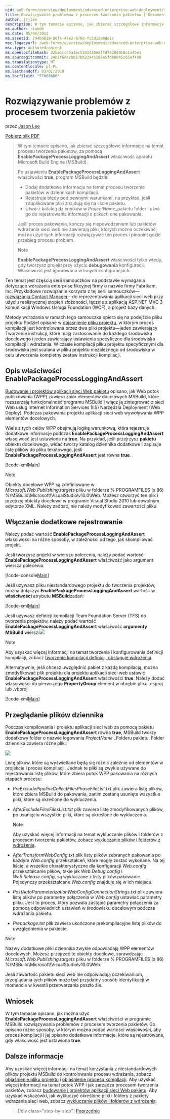 ```yaml
---
uid: web-forms/overview/deployment/advanced-enterprise-web-deployment/troubleshooting-the-packaging-process
title: Rozwiązywanie problemów z procesem tworzenia pakietów | Dokumentacja firmy Microsoft
author: jrjlee
description: W tym temacie opisano, jak zbierać szczegółowe informacje na temat procesu tworzenia pakietów za pomocą właściwości EnablePackageProcessLoggingAndAssert w M...
ms.author: riande
ms.date: 05/04/2012
ms.assetid: 794bd819-00fc-47e2-876d-fc5d15e0de1c
msc.legacyurl: /web-forms/overview/deployment/advanced-enterprise-web-deployment/troubleshooting-the-packaging-process
msc.type: authoredcontent
ms.openlocfilehash: 22be1ccc5a1ec52d143bedffd79264918c1a45e1
ms.sourcegitcommit: 24b1f6decbb17bb22a45166e5fdb0845c65af498
ms.translationtype: MT
ms.contentlocale: pl-PL
ms.lasthandoff: 03/01/2019
ms.locfileid: "57069686"
---
```

<a name="troubleshooting-the-packaging-process"></a>Rozwiązywanie problemów z procesem tworzenia pakietów
====================
przez [Jason Lee](https://github.com/jrjlee)

[Pobierz plik PDF](https://msdnshared.blob.core.windows.net/media/MSDNBlogsFS/prod.evol.blogs.msdn.com/CommunityServer.Blogs.Components.WeblogFiles/00/00/00/63/56/8130.DeployingWebAppsInEnterpriseScenarios.pdf)

> W tym temacie opisano, jak zbierać szczegółowe informacje na temat procesu tworzenia pakietów, za pomocą **EnablePackageProcessLoggingAndAssert** właściwość aparatu Microsoft Build Engine (MSBuild).
> 
> Po ustawieniu **EnablePackageProcessLoggingAndAssert** właściwości **true**, program MSBuild będzie:
> 
> - Dodaj dodatkowe informacje na temat procesu tworzenia pakietów w dziennikach kompilacji.
> - Rejestruje błędy pod pewnymi warunkami, na przykład, jeśli zduplikowane pliki znajdują się na liście pakietu.
> - Utwórz katalog dzienników w *ProjectName*\_pakietu folder i użyć go do rejestrowania informacji o plikach one pakowania.
> 
> Jeśli proces pakowania, kończy się niepowodzeniem lub pakietów wdrażania sieci web nie zawierają pliki, których można oczekiwać, można użyć tych informacji rozwiązywać ten proces i pinpoint gdzie przebieg procesu problem.
> 
> > [!NOTE]
> > **EnablePackageProcessLoggingAndAssert** właściwości tylko wtedy, gdy tworzysz projekt przy użyciu **debugowania** konfiguracji. Właściwość jest ignorowana w innych konfiguracjach.


Ten temat jest częścią serii samouczków na podstawie wymagania dotyczące wdrażania enterprise fikcyjnej firmy o nazwie firmy Fabrikam, Inc. Przykładowe rozwiązanie korzysta z tej serii samouczków&#x2014; [rozwiązania Contact Manager](../web-deployment-in-the-enterprise/the-contact-manager-solution.md)&#x2014;do reprezentowania aplikacji sieci web przy użyciu realistycznej stopień złożoności, łącznie z aplikacją ASP.NET MVC 3 komunikacji Windows Usługa Foundation (WCF), a projekt bazy danych.

Metody wdrażania w ramach tego samouczka opiera się na podejście pliku projektu Podziel opisane w [objaśnienie pliku projektu](../web-deployment-in-the-enterprise/understanding-the-project-file.md), w którym proces kompilacji jest kontrolowana przez dwa pliki projektu&#x2014;jeden zawierający Tworzenie instrukcji, które mają zastosowanie do każdego środowiska docelowego i jeden zawierający ustawienia specyficzne dla środowiska kompilacji i wdrażania. W czasie kompilacji pliku projektu specyficznymi dla środowiska jest scalana w pliku projektu niezależnego od środowiska w celu utworzenia kompletny zestaw instrukcji kompilacji.

## <a name="understanding-the-enablepackageprocessloggingandassert-property"></a>Opis właściwości EnablePackageProcessLoggingAndAssert

[Budowanie i projektów aplikacji sieci Web pakietu](../web-deployment-in-the-enterprise/building-and-packaging-web-application-projects.md) opisano, jak Web potok publikowania (WPP) zawiera zbiór elementów docelowych MSBuild, które rozszerzają funkcjonalność programu MSBuild i włącz ją zintegrować z sieci Web usług Internet Information Services (IIS) Narzędzia Deployment (Web Deploy). Podczas pakowania projektu aplikacji sieci web wywoływania WPP elementów docelowych.

Wiele z tych celów WPP obejmują logikę warunkową, która rejestruje dodatkowe informacje podczas **EnablePackageProcessLoggingAndAssert** właściwość jest ustawiona na **true**. Na przykład, jeśli przejrzysz **pakietu** obiektu docelowego, widać tworzy katalog dziennika dodatkowe i zapisuje listę plików do pliku tekstowego, jeśli **EnablePackageProcessLoggingAndAssert** jest równa **true**.


[!code-xml[Main](troubleshooting-the-packaging-process/samples/sample1.xml)]


> [!NOTE]
> Obiekty docelowe WPP są zdefiniowane w *Microsoft.Web.Publishing.targets* pliku w folderze % PROGRAMFILES (x 86) %\MSBuild\Microsoft\VisualStudio\v10.0\Web. Możesz otworzyć ten plik i przejrzyj obiekty docelowe w programie Visual Studio 2010 lub dowolnym edytorze XML. Należy zadbać, nie należy modyfikować zawartości pliku.


## <a name="enabling-the-additional-logging"></a>Włączanie dodatkowe rejestrowanie

Należy podać wartość **EnablePackageProcessLoggingAndAssert** właściwości na różne sposoby, w zależności od tego, jak skompilować projekt.

Jeśli tworzysz projekt w wierszu polecenia, należy podać wartość **EnablePackageProcessLoggingAndAssert** właściwość jako argument wiersza polecenia:


[!code-console[Main](troubleshooting-the-packaging-process/samples/sample2.cmd)]


Jeśli używasz pliku niestandardowego projektu do tworzenia projektów, można dołączyć **EnablePackageProcessLoggingAndAssert** wartość w **właściwości** atrybutu **MSBuild**zadań:


[!code-xml[Main](troubleshooting-the-packaging-process/samples/sample3.xml)]


Jeśli używasz definicji kompilacji Team Foundation Server (TFS) do tworzenia projektów, należy podać wartość **EnablePackageProcessLoggingAndAssert** właściwość **argumenty MSBuild** wiersz:![](troubleshooting-the-packaging-process/_static/image1.png)

> [!NOTE]
> Aby uzyskać więcej informacji na temat tworzenia i konfigurowania definicji kompilacji, zobacz [tworzenie kompilacji definicji, obsługuje wdrożenia](../configuring-team-foundation-server-for-web-deployment/creating-a-build-definition-that-supports-deployment.md).


Alternatywnie, jeśli chcesz uwzględnić pakiet z każdą kompilacją, można zmodyfikować plik projektu dla projektu aplikacji sieci web ustawić **EnablePackageProcessLoggingAndAssert** właściwości **true**. Należy dodać właściwości do pierwszego **PropertyGroup** element w obrębie pliku .csproj lub .vbproj.


[!code-xml[Main](troubleshooting-the-packaging-process/samples/sample4.xml)]


## <a name="reviewing-the-log-files"></a>Przeglądanie plików dziennika

Podczas kompilowania i projektu aplikacji sieci web za pomocą pakietu **EnablePackageProcessLoggingAndAssert** równa **true**, MSBuild tworzy dodatkowy folder o nazwie logowania *ProjectName* \_Folderu pakietu. Folder dziennika zawiera różne pliki:

![](troubleshooting-the-packaging-process/_static/image2.png)

Listę plików, które są wyświetlane będą się różnić zależnie od elementów w projekcie i proces kompilacji. Jednak te pliki są zwykle używane do rejestrowania listę plików, które zbiera potok WPP pakowania na różnych etapach procesu:

- *PreExcludePipelineCollectFilesPhaseFileList.txt* plik zawiera listę plików, które zbiera MSBuild do pakowania, zanim zostaną usunięte wszystkie pliki, które są określone do wykluczenia.
- *AfterExcludeFilesFilesList.txt* plik zawiera listę zmodyfikowanych plików, po usunięciu wszystkie pliki, które są określone do wykluczenia.

    > [!NOTE]
    > Aby uzyskać więcej informacji na temat wykluczanie plików i folderów z procesem tworzenia pakietów, zobacz [wykluczanie plików i folderów z wdrożenia](excluding-files-and-folders-from-deployment.md).
- *AfterTransformWebConfig.txt* plik listy plików zebranych pakowania po każdym *Web.config* przekształceń, które mogły zostać wykonane. Na tej liście, a wszelkie charakterystyczne dla konfiguracji *Web.config* przekształcanie plików, takie jak *Web.Debug.config* i *Web.Release.config*, są wykluczane z listy plików pakowanie. Pojedynczy przekształcane *Web.config* znajduje się w ich miejscu.
- *PostAutoParameterizationWebConfigConnectionStrings.txt* plik zawiera listę plików po parametry połączenia w *Web.config* ustawiać parametry pliku. Jest to proces, który pozwala zastąpić parametry połączenia za pomocą odpowiednich ustawień w środowisku docelowym podczas wdrażania pakietu.
- *Prepackage.txt* plik zawiera ukończone prekompilacyjne listę plików do uwzględnienia w pakiecie.

> [!NOTE]
> Nazwy dodatkowe pliki dziennika zwykle odpowiadają WPP elementów docelowych. Możesz przejrzeć te obiekty docelowe, sprawdzając *Microsoft.Web.Publishing.targets* pliku w folderze % PROGRAMFILES (x 86) %\MSBuild\Microsoft\VisualStudio\v10.0\Web.


Jeśli zawartość pakietu sieci web nie odpowiadają oczekiwaniom, przeglądania tych plików może być przydatny sposób identyfikacji w momencie w kwestii przetwarzania poszło źle.

## <a name="conclusion"></a>Wniosek

W tym temacie opisano, jak można użyć **EnablePackageProcessLoggingAndAssert** właściwości w programie MSBuild rozwiązywania problemów z procesem tworzenia pakietów. Go opisano różne sposoby, w którym można podać wartości właściwości, aby proces kompilacji i jej opisano dodatkowe informacje, które są rejestrowane, gdy właściwość jest ustawiona **true**.

## <a name="further-reading"></a>Dalsze informacje

Aby uzyskać więcej informacji na temat korzystania z niestandardowych plików projektu MSBuild do kontrolowania procesu wdrażania, zobacz [objaśnienie pliku projektu](../web-deployment-in-the-enterprise/understanding-the-project-file.md) i [objaśnienie procesu kompilacji](../web-deployment-in-the-enterprise/understanding-the-build-process.md). Aby uzyskać więcej informacji na temat potok WPP i jak zarządza procesem tworzenia pakietów, zobacz [budowanie i projektów aplikacji sieci Web pakietu](../web-deployment-in-the-enterprise/building-and-packaging-web-application-projects.md). Aby uzyskać wskazówki, jak wykluczyć określone pliki i foldery z pakiety wdrażania sieci web, zobacz [wykluczanie plików i folderów z wdrożenia](excluding-files-and-folders-from-deployment.md).

> [!div class="step-by-step"]
> [Poprzednie](running-windows-powershell-scripts-from-msbuild-project-files.md)
